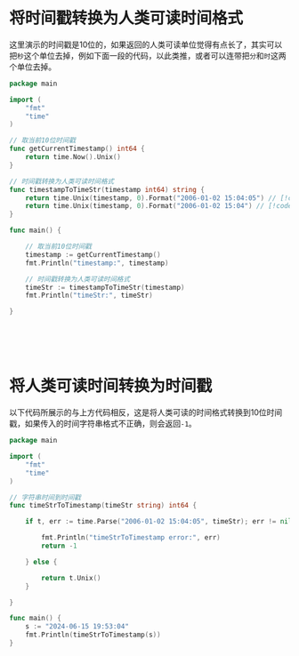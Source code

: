 

# 将时间戳转换为人类可读时间格式

这里演示的时间戳是10位的，如果返回的人类可读单位觉得有点长了，其实可以把`秒`这个单位去掉，例如下面一段的代码，以此类推，或者可以连带把`分`和`时`这两个单位去掉。

```go
package main

import (
    "fmt"
    "time"
)

// 取当前10位时间戳
func getCurrentTimestamp() int64 {
    return time.Now().Unix()
}

// 时间戳转换为人类可读时间格式
func timestampToTimeStr(timestamp int64) string {
    return time.Unix(timestamp, 0).Format("2006-01-02 15:04:05") // [!code --]
    return time.Unix(timestamp, 0).Format("2006-01-02 15:04") // [!code ++]
}

func main() {

    // 取当前10位时间戳
    timestamp := getCurrentTimestamp()
    fmt.Println("timestamp:", timestamp)

    // 时间戳转换为人类可读时间格式
    timeStr := timestampToTimeStr(timestamp)
    fmt.Println("timeStr:", timeStr)

}
```


<br />
<br />
<br />


# 将人类可读时间转换为时间戳

以下代码所展示的与上方代码相反，这是将人类可读的时间格式转换到10位时间戳，如果传入的时间字符串格式不正确，则会返回`-1`。

```go
package main

import (
    "fmt"
    "time"
)

// 字符串时间到时间戳
func timeStrToTimestamp(timeStr string) int64 {

    if t, err := time.Parse("2006-01-02 15:04:05", timeStr); err != nil {

        fmt.Println("timeStrToTimestamp error:", err)
        return -1

    } else {

        return t.Unix()
    }

}

func main() {
    s := "2024-06-15 19:53:04"
    fmt.Println(timeStrToTimestamp(s))
}
```